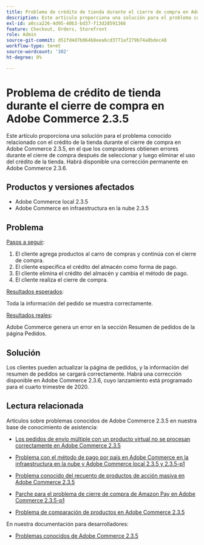 ```yaml
---
title: Problema de crédito de tienda durante el cierre de compra en Adobe Commerce 2.3.5
description: Este artículo proporciona una solución para el problema conocido relacionado con el crédito de la tienda durante el cierre de compra en Adobe Commerce 2.3.5, en el que los compradores obtienen errores durante el cierre de compra después de seleccionar y luego eliminar el uso del crédito de la tienda. Habrá disponible una corrección permanente en Adobe Commerce 2.3.6.
exl-id: a0cca226-4d95-40b3-bd37-f13d28591366
feature: Checkout, Orders, Storefront
role: Admin
source-git-commit: d51fd4d7b064b8eea6cd3771af279b74a8bdec48
workflow-type: tm+mt
source-wordcount: '302'
ht-degree: 0%

---
```


# Problema de crédito de tienda durante el cierre de compra en Adobe Commerce 2.3.5

Este artículo proporciona una solución para el problema conocido relacionado con el crédito de la tienda durante el cierre de compra en Adobe Commerce 2.3.5, en el que los compradores obtienen errores durante el cierre de compra después de seleccionar y luego eliminar el uso del crédito de la tienda. Habrá disponible una corrección permanente en Adobe Commerce 2.3.6.

## Productos y versiones afectados

* Adobe Commerce local 2.3.5
* Adobe Commerce en infraestructura en la nube 2.3.5

## Problema

<u>Pasos a seguir</u>:

1. El cliente agrega productos al carro de compras y continúa con el cierre de compra.
1. El cliente especifica el crédito del almacén como forma de pago.
1. El cliente elimina el crédito del almacén y cambia el método de pago.
1. El cliente realiza el cierre de compra.

<u>Resultados esperados</u>:

Toda la información del pedido se muestra correctamente.

<u>Resultados reales</u>:

Adobe Commerce genera un error en la sección Resumen de pedidos de la página Pedidos.

## Solución

Los clientes pueden actualizar la página de pedidos, y la información del resumen de pedidos se cargará correctamente. Habrá una corrección disponible en Adobe Commerce 2.3.6, cuyo lanzamiento está programado para el cuarto trimestre de 2020.

## Lectura relacionada

Artículos sobre problemas conocidos de Adobe Commerce 2.3.5 en nuestra base de conocimiento de asistencia:

* [Los pedidos de envío múltiple con un producto virtual no se procesan correctamente en Adobe Commerce 2.3.5](/help/troubleshooting/miscellaneous/magento-2-3-5-known-issue-virtual-product-multi-ship-orders.md)

* [Problema con el método de pago por país en Adobe Commerce en la infraestructura en la nube y Adobe Commerce local 2.3.5 y 2.3.5-p1](/help/troubleshooting/known-issues-patches-attached/magento-2-3-5-2-3-5-p1-patch-country-payment-issue.md)


* [Problema conocido del recuento de productos de acción masiva en Adobe Commerce 2.3.5](/help/troubleshooting/miscellaneous/bulk-action-product-count-known-issue-in-magento-2-3-5.md)

* [Parche para el problema de cierre de compra de Amazon Pay en Adobe Commerce 2.3.5-p1](/help/troubleshooting/payments/patch-for-amazon-pay-checkout-issue-in-magento-2-3-5-p1.md)

* [Problema de comparación de productos en Adobe Commerce 2.3.5](/help/troubleshooting/storefront/product-comparison-known-issue-in-magento-2-3-5.md)

En nuestra documentación para desarrolladores:

* [Problemas conocidos de Adobe Commerce 2.3.5](https://devdocs.magento.com/guides/v2.3/release-notes/release-notes-2-3-5-commerce.html#known-issues)
